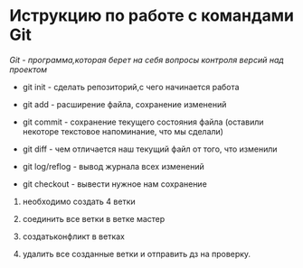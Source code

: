 # Иструкцию по работе с командами Git

*Git - программа,которая берет на себя вопросы контроля версий над проектом*


* git init - сделать репозиторий,с чего начинается работа

* git add - расширение файла, сохранение изменений

* git commit - сохранение текущего состояния файла (оставили некоторе текстовое напоминание, что мы сделали)

* git diff - чем отличается наш текущий файл от того, что изменили

* git log/reflog - вывод журнала всех изменений

* git checkout - вывести нужное нам сохранение



1. необходимо создать 4 ветки

2. соединить все ветки в ветке мастер

3. создатьконфликт в ветках 

4. удалить все созданные ветки и отправить дз на проверку.








